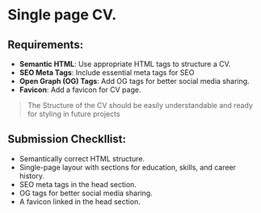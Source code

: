 # Single page CV.

## Requirements:

-   **Semantic HTML**: Use appropriate HTML tags to structure a CV.
-   **SEO Meta Tags**: Include essential meta tags for SEO
-   **Open Graph (OG) Tags**: Add OG tags for better social media sharing.
-   **Favicon**: Add a favicon for CV page.

> The Structure of the CV should be easily understandable and ready for styling in future projects

## Submission Checkllist:

-   Semantically correct HTML structure.
-   Single-page layour with sections for education, skills, and career history.
-   SEO meta tags in the head section.
-   OG tags for better social media sharing.
-   A favicon linked in the head section.
